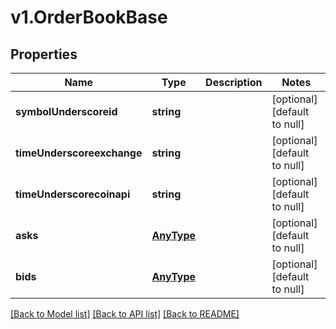 # v1.OrderBookBase

## Properties
Name | Type | Description | Notes
------------ | ------------- | ------------- | -------------
**symbolUnderscoreid** | **string** |  | [optional] [default to null]
**timeUnderscoreexchange** | **string** |  | [optional] [default to null]
**timeUnderscorecoinapi** | **string** |  | [optional] [default to null]
**asks** | [**AnyType**](.md) |  | [optional] [default to null]
**bids** | [**AnyType**](.md) |  | [optional] [default to null]

[[Back to Model list]](../README.md#documentation-for-models) [[Back to API list]](../README.md#documentation-for-api-endpoints) [[Back to README]](../README.md)


